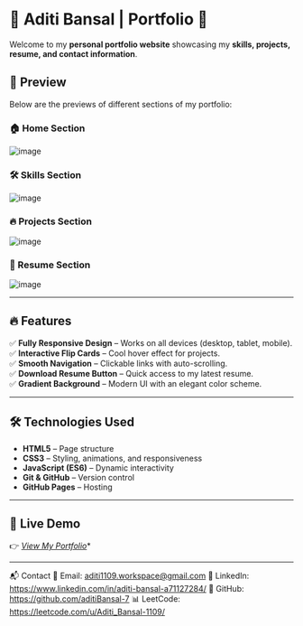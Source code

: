 # 🌟 Aditi Bansal | Portfolio 🚀  

Welcome to my **personal portfolio website** showcasing my **skills, projects, resume, and contact information**.  

## 📸 Preview  
Below are the previews of different sections of my portfolio:  

### 🏠 Home Section  
![image](https://github.com/user-attachments/assets/c06b1404-2e6d-40f8-9629-4c20826da4c7)
  

### 🛠️ Skills Section  
![image](https://github.com/user-attachments/assets/fce89288-987e-4f84-bf9d-7d54da81b6e1)


### 🔥 Projects Section  
![image](https://github.com/user-attachments/assets/11439e1f-b16e-4df7-90ee-d57fe890877a)


### 📄 Resume Section  
![image](https://github.com/user-attachments/assets/2babcd11-1400-43aa-bcac-17d8c8a107df)


---

## 🔥 Features  
✅ **Fully Responsive Design** – Works on all devices (desktop, tablet, mobile).  
✅ **Interactive Flip Cards** – Cool hover effect for projects.  
✅ **Smooth Navigation** – Clickable links with auto-scrolling.  
✅ **Download Resume Button** – Quick access to my latest resume.  
✅ **Gradient Background** – Modern UI with an elegant color scheme.  

---

## 🛠️ Technologies Used  
- **HTML5** – Page structure  
- **CSS3** – Styling, animations, and responsiveness  
- **JavaScript (ES6)** – Dynamic interactivity  
- **Git & GitHub** – Version control  
- **GitHub Pages** – Hosting  

---

## 🚀 Live Demo  
👉 *[View My Portfolio](https://github.com/aditiBansal-7/Portfolio_AditiBansal.git)**  

---


📬 Contact
📧 Email: aditi1109.workspace@gmail.com
🔗 LinkedIn: https://www.linkedin.com/in/aditi-bansal-a71127284/
🐙 GitHub: https://github.com/aditiBansal-7
📊 LeetCode: https://leetcode.com/u/Aditi_Bansal-1109/
